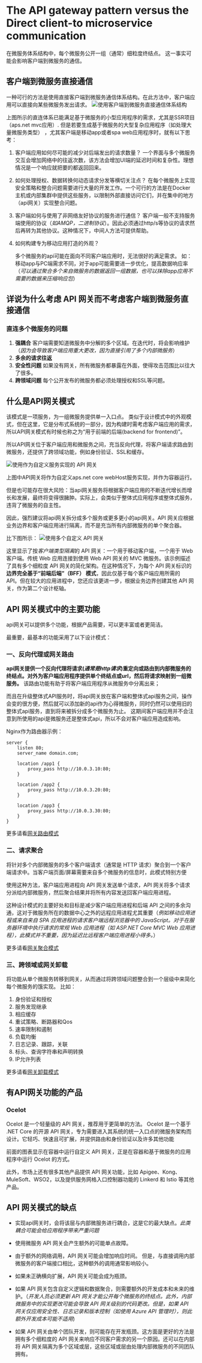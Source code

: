 # The API gateway pattern versus the Direct client-to microservice communication

在微服务体系结构中，每个微服务公开一组（通常）细粒度终结点。 这一事实可能会影响客户端到微服务的通信。

## 客户端到微服务直接通信

一种可行的方法是使用直接客户端到微服务通信体系结构。在此方法中，客户端应用可以直接向某些微服务发出请求。
![ 使用客户端到微服务直接通信体系结构](images/2023-01-24-12-10-59.png)

上图所示的直连体系已能满足基于微服务的小型应用程序的需求，尤其是SSR项目 （aps.net mvc应用）.
但是若要生成基于微服务的大型复杂应用程序（如处理大量微服务类型） ，尤其客户端是移动app或者spa web应用程序时，就有以下思考：

1. 客户端应用如何尽可能的减少对后端发出的请求数量？
   一个界面与多个微服务交互会增加网络中的往返次数，该方法会增加UI端的延迟时间和复杂性。理想情况是一个响应就把要的都返回回来。

2. 如何处理授权、数据转换何动态请求分发等横切关注点？
   在每个微服务上实现安全策略和整合问题需要进行大量的开发工作。一个可行的方法是在Docker主机或内部集群中提供这些服务，以限制外部直接访问它们，并在集中的地方（api网关）实现整合问题。

3. 客户端如何与使用了非网络友好协议的服务进行通信？
   客户端一般不支持服务端使用的协议（*如AMQP，二进制协议*）。因此必须通过http/s等协议的请求然后再转为其他协议。这种情况下，中间人方法可提供帮助。

4. 如何构建专为移动应用打造的外观？

   多个微服务的api可能在面向不同客户端应用时，无法很好的满足需求。
   如：移动app与PC端需求不同，对于app可能需要进一步优化，提高数据响应率（*可以通过聚合多个来自微服务的数据返回一组数据，也可以抹除app应用不需要的数据来压缩响应包*）

## 详说为什么考虑 API 网关而不考虑客户端到微服务直接通信

### 直连多个微服务的问题

1. **强耦合**
    客户端需要知道微服务中分解的多个区域。在迭代时，将会影响维护（*因为会导致客户端应用重大更改，因为直接引用了多个内部微服务*）
2. **多余的请求往返**
3. **安全性问题**
    如果没有网关，所有微服务都暴露在外面，使得攻击范围比以往大了很多。
4. **跨领域问题**
    每个公开发布的微服务都必须处理授权和SSL等问题。

## 什么是API网关模式

该模式是一项服务，为一组微服务提供单一入口点。
类似于设计模式中的外观模式，但在这里，它是分布式系统的一部分，因为构建时需考虑客户端应用的需求，所以API网关模式有时候也称之为“用于前端的后端(backend for frontend)”。

所以API网关位于客户端应用和微服务之间，充当反向代理，将客户端请求路由到微服务，还提供了跨领域功能，例如身份验证、SSL和缓存。

![使用作为自定义服务实现的 API 网关](images/2023-01-24-15-47-15.png)

上图中API网关将作为自定义aps.net core webHost服务实现，并作为容器运行。

 但是也可能存在很大风险：当api网关服务将根据客户端应用的不断迭代增长而增长和发展，最终将变得很臃肿。实际上，会类似于整体式应用程序或整体式服务，违背了微服务的自主性。

 因此，强烈建议将api网关拆分成多个服务或更多更小的api网关。API 网关应根据业务边界和客户端应用进行隔离，而不是充当所有内部微服务的单个聚合器。

比下图所示：
![使用多个自定义 API 网关](images/2023-01-24-16-30-34.png)

这里显示了按*客户端类型隔离*的 API 网关：一个用于移动客户端，一个用于 Web 客户端。传统 Web 应用连接到使用 Web API 网关的 MVC 微服务。该示例描述了具有多个细粒度 API 网关的简化架构。在这种情况下，为每个 API 网关标识的**边界完全基于“前端后端”（BFF） 模式**，因此仅基于每个客户端应用所需的 API。但在较大的应用进程中，您还应该更进一步，根据业务边界创建其他 API 网关，作为第二个设计枢轴。

## API 网关模式中的主要功能

api网关可以提供多个功能，根据产品需要，可以更丰富或者更简洁。

最重要，最基本的功能采用了以下设计模式：

### 一、反向代理或网关路由

**api网关提供一个反向代理将请求(*通常是http请求*)重定向或路由到内部微服务的终结点。对外为客户端应用程序提供单个终结点或url，然后将请求映射到一组微服务。**
该路由功能有助于将客户端应用程序从微服务中分离出来；

 而且在升级整体式API服务时，将api网关放在客户端和整体式api服务之间，操作会变的很方便，然后就可以添加新的api作为心得微服务，同时仍然可以使用旧的整体式api服务，直到将来被拆分成多个微服务为止。
 这期间客户端应用并不会注意到所使用的api是微服务还是整体式api，所以不会对客户端应用造成影响。

 Nginx作为路由器示例：

``` nginx
server {
    listen 80;
    server_name domain.com;

    location /app1 {
        proxy_pass http://10.0.3.10:80;
    }

    location /app2 {
        proxy_pass http://10.0.3.20:80;
    }

    location /app3 {
        proxy_pass http://10.0.3.30:80;
    }
}
```

更多请看[网关路由模式](https://learn.microsoft.com/zh-cn/azure/architecture/patterns/gateway-routingJ)

### 二、请求聚合

将针对多个内部微服务的多个客户端请求（通常是 HTTP 请求）聚合到一个客户端请求中。当客户端页面/屏幕需要来自多个微服务的信息时，此模式特别方便

使用这种方法，客户端应用进程向 API 网关发送单个请求，API 网关将多个请求分派给内部微服务，然后聚合结果并将所有内容发送回客户端应用进程。

这种设计模式的主要好处和目标是减少客户端应用进程和后端 API 之间的多余沟通，这对于微服务所在的数据中心之外的远程应用进程尤其重要（*例如移动应用进程或来自来自 SPA 应用进程的请求客户端远程浏览器中的 JavaScript。对于在服务器环境中执行请求的常规 Web 应用进程（如 ASP.NET Core MVC Web 应用进程），此模式并不重要，因为延迟比远程客户端应用进程小得多。*）

更多请看[网关聚合模式](https://learn.microsoft.com/zh-cn/azure/architecture/patterns/gateway-aggregation)

### 三、跨领域或网关卸载

将功能从单个微服务转移到网关，从而通过将跨领域问题整合到一个层级中来简化每个微服务的饿实现。
比如：

1. 身份验证和授权
2. 服务发现继承
3. 相应缓存
4. 重试策略、断路器和Qos
5. 速率限制和遏制
6. 负载均衡
7. 日志记录、跟踪，关联
8. 标头、查询字符串和声明转换
9. IP允许列表

更多请看[网关卸载模式](https://learn.microsoft.com/zh-cn/azure/architecture/patterns/gateway-offloading)

## 有API网关功能的产品

### Ocelot

Ocelot 是一个轻量级的 API 网关，推荐用于更简单的方法。 Ocelot 是一个基于 .NET Core 的开源 API 网关，专为需要进入其系统的统一入口点的微服务架构而设计。它轻巧、快速且可扩展，并提供路由和身份验证以及许多其他功能

前面的图表显示在容器中运行自定义 API 网关，正是在容器和基于微服务的应用程序中运行 Ocelot 的方式。

此外，市场上还有很多其他产品提供 API 网关功能，比如 Apigee、Kong、MuleSoft、WSO2，以及提供服务网格入口控制器功能的 Linkerd 和 Istio 等其他产品。

## API 网关模式的缺点

- 实现api网关时，会将该层与内部微服务进行耦合，这是它的最大缺点。*此类耦合可能会给应用程序带来严重问题*
  
- 使用微服务 API 网关会产生额外的可能单点故障。
  
- 由于额外的网络调用，API 网关可能会增加响应时间。 但是，与直接调用内部微服务的客户端接口相比，这种额外的调用通常影响较小。
  
- 如果未正确横向扩展，API 网关可能会成为瓶颈。
  
- 如果 API 网关包含自定义逻辑和数据聚合，则需要额外的开发成本和未来的维护。（*开发人员必须更新 API 网关才能公开每个微服务的终结点。此外，内部微服务中的实现更改可能会导致 API 网关级别的代码更改。但是，如果 API 网关仅应用安全性、日志记录和版本控制（如使用 Azure API 管理时），则此额外开发成本可能不适用*)
  
- 如果 API 网关由单个团队开发，则可能存在开发瓶颈。这方面是更好的方法是拥有多个细粒度的 API 网关来响应不同客户需求的另一个原因。还可以在内部将 API 网关隔离为多个区域或层，这些区域或层由处理内部微服务的不同团队拥有。
